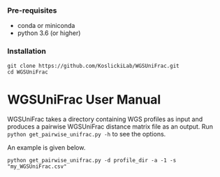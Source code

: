 
### Pre-requisites

* conda or miniconda
* python 3.6 (or higher)

### Installation

```
git clone https://github.com/KoslickiLab/WGSUniFrac.git
cd WGSUniFrac
```

# WGSUniFrac User Manual
WGSUniFrac takes a directory containing WGS profiles as input and produces a pairwise WGSUniFrac distance matrix file as an output. Run `python get_pairwise_unifrac.py -h` to see the options.

An example is given below.

```
python get_pairwise_unifrac.py -d profile_dir -a -1 -s "my_WGSUniFrac.csv"
```







